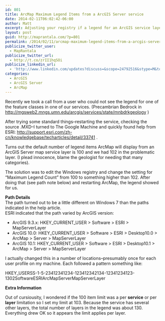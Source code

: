 ```yaml
---
id: 801
title: ArcMap Maximum Legend Items from a ArcGIS Server service
date: 2014-02-11T06:02:42-06:00
author: Matt
excerpt: Adjusting your registry if a legend for an ArcGIS service layer does not display in ArcMap.
layout: post
guid: http://maprantala.com/?p=801
permalink: /2014/02/11/arcmap-maximum-legend-items-from-a-arcgis-server-service/
publicize_twitter_user:
  - MapRantala
publicize_twitter_url:
  - http://t.co/zrII1hqSOi
publicize_linkedin_url:
  - 'http://www.linkedin.com/updates?discuss=&scope=24792516&stype=M&topic=5838975407864422400&type=U&a=S3r3'
categories:
  - ArcGIS
  - ArcGIS Server
  - ArcMap
---
```

Recently we took a call from a user who could not see the legend for one of the feature classes in one of our services. (Precambrian Bedrock in http://mgsweb2.mngs.umn.edu/arcgis/services/state/mnbdrkgeology )

After trying some standard things&#8211;restarting the service, checking the source .MXD&#8211;I turned to The Google Machine and quickly found help from ESRI: http://support.esri.com/zh-cn/knowledgebase/techarticles/detail/33741 .

Turns out the default number of legend items ArcMap will display from an ArcGIS Server map service layer is 100 and we had 102 in the problematic layer. (I plead innocence, blame the geologist for needing that many categories).

The solution was to edit the Windows registry and change the setting for &#8220;Maximum Legend Count&#8221; from 100 to something higher than 102. After doing that (see path note below) and restarting ArcMap, the legend showed for us.

**Path Details**  
The path turned out to be a little different on Windows 7 than the paths indicated in the help article.  
ESRI indicated that the path varied by ArcGIS version:

  * ArcGIS 9.3.x: HKEY\_CURRENT\_USER > Software > ESRI > MapServerLayer
  * ArcGIS 10.0: HKEY\_CURRENT\_USER > Software > ESRI > Desktop10.0 > ArcMap > Server > MapServerLayer
  * ArcGIS 10.1: HKEY\_CURRENT\_USER > Software > ESRI > Desktop10.1 > ArcMap > Server > MapServerLayer

I actually changed this in a number of locations&#8211;presumably once for each user profile on my machine. Each followed a pattern something like:

HKEY_USERSS-1-5-23412341234-123412342134-12341234123-1302SoftwareESRIArcMapServerMapServerLayer

**Extra Information**

Out of cursiousity, I wondered if the 100 item limit was a per **service** or per **layer** limitation so I set my limit at 103. Because the service has several other layers, the total number of layers in the legend was about 130. Everything drew OK so it appears the limit applies per layer.